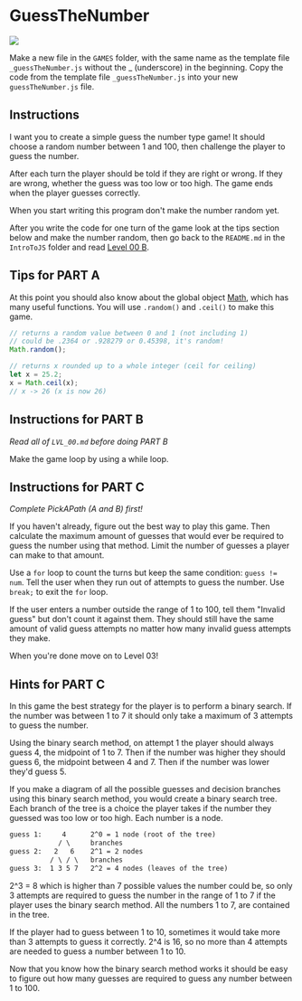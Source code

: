 # GuessTheNumber

![](https://elasticbeanstalk-us-east-2-651921832906.s3.us-east-2.amazonaws.com/QuintOS/bootScreen0.jpg)

Make a new file in the `GAMES` folder, with the same name as the template file `_guessTheNumber.js` without the \_ (underscore) in the beginning. Copy the code from the template file `_guessTheNumber.js` into your new `guessTheNumber.js` file.

## Instructions

I want you to create a simple guess the number type game! It should choose a random number between 1 and 100, then challenge the player to guess the number.

After each turn the player should be told if they are right or wrong. If they are wrong, whether the guess was too low or too high. The game ends when the player guesses correctly.

When you start writing this program don't make the number random yet.

After you write the code for one turn of the game look at the tips section below and make the number random, then go back to the `README.md` in the `IntroToJS` folder and read [Level 00 B](https://github.com/quinton-ashley/IntroToJS#level-00-b).

## Tips for PART A

At this point you should also know about the global object [Math](https://developer.mozilla.org/en-US/docs/Web/JavaScript/Reference/Global_Objects/Math), which has many useful functions. You will use `.random()` and `.ceil()` to make this game.

```js
// returns a random value between 0 and 1 (not including 1)
// could be .2364 or .928279 or 0.45398, it's random!
Math.random();

// returns x rounded up to a whole integer (ceil for ceiling)
let x = 25.2;
x = Math.ceil(x);
// x -> 26 (x is now 26)
```

## Instructions for PART B

_Read all of `LVL_00.md` before doing PART B_

Make the game loop by using a while loop.

## Instructions for PART C

_Complete PickAPath (A and B) first!_

If you haven't already, figure out the best way to play this game. Then calculate the maximum amount of guesses that would ever be required to guess the number using that method. Limit the number of guesses a player can make to that amount.

Use a `for` loop to count the turns but keep the same condition: `guess != num`. Tell the user when they run out of attempts to guess the number. Use `break;` to exit the `for` loop.

If the user enters a number outside the range of 1 to 100, tell them "Invalid guess" but don't count it against them. They should still have the same amount of valid guess attempts no matter how many invalid guess attempts they make.

When you're done move on to Level 03!

## Hints for PART C

In this game the best strategy for the player is to perform a binary search. If the number was between 1 to 7 it should only take a maximum of 3 attempts to guess the number.

Using the binary search method, on attempt 1 the player should always guess 4, the midpoint of 1 to 7. Then if the number was higher they should guess 6, the midpoint between 4 and 7. Then if the number was lower they'd guess 5.

If you make a diagram of all the possible guesses and decision branches using this binary search method, you would create a binary search tree. Each branch of the tree is a choice the player takes if the number they guessed was too low or too high. Each number is a node.

```txt
guess 1:     4      2^0 = 1 node (root of the tree)
            / \     branches
guess 2:   2   6    2^1 = 2 nodes
          / \ / \   branches
guess 3:  1 3 5 7   2^2 = 4 nodes (leaves of the tree)
```

2^3 = 8 which is higher than 7 possible values the number could be, so only 3 attempts are required to guess the number in the range of 1 to 7 if the player uses the binary search method. All the numbers 1 to 7, are contained in the tree.

If the player had to guess between 1 to 10, sometimes it would take more than 3 attempts to guess it correctly. 2^4 is 16, so no more than 4 attempts are needed to guess a number between 1 to 10.

Now that you know how the binary search method works it should be easy to figure out how many guesses are required to guess any number between 1 to 100.
